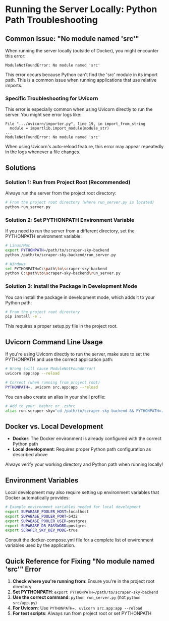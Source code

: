 # Running the Server Locally: Python Path Troubleshooting

## Common Issue: "No module named 'src'"

When running the server locally (outside of Docker), you might encounter this error:

```
ModuleNotFoundError: No module named 'src'
```

This error occurs because Python can't find the 'src' module in its import path. This is a common issue when running applications that use relative imports.

### Specific Troubleshooting for Uvicorn

This error is especially common when using Uvicorn directly to run the server. You might see error logs like:

```
File ".../uvicorn/importer.py", line 19, in import_from_string
  module = importlib.import_module(module_str)
...
ModuleNotFoundError: No module named 'src'
```

When using Uvicorn's auto-reload feature, this error may appear repeatedly in the logs whenever a file changes.

## Solutions

### Solution 1: Run from Project Root (Recommended)

Always run the server from the project root directory:

```bash
# From the project root directory (where run_server.py is located)
python run_server.py
```

### Solution 2: Set PYTHONPATH Environment Variable

If you need to run the server from a different directory, set the PYTHONPATH environment variable:

```bash
# Linux/Mac
export PYTHONPATH=/path/to/scraper-sky-backend
python /path/to/scraper-sky-backend/run_server.py

# Windows
set PYTHONPATH=C:\path\to\scraper-sky-backend
python C:\path\to\scraper-sky-backend\run_server.py
```

### Solution 3: Install the Package in Development Mode

You can install the package in development mode, which adds it to your Python path:

```bash
# From the project root directory
pip install -e .
```

This requires a proper setup.py file in the project root.

## Uvicorn Command Line Usage

If you're using Uvicorn directly to run the server, make sure to set the PYTHONPATH and use the correct application path:

```bash
# Wrong (will cause ModuleNotFoundError)
uvicorn app:app --reload

# Correct (when running from project root)
PYTHONPATH=. uvicorn src.app:app --reload
```

You can also create an alias in your shell profile:

```bash
# Add to your .bashrc or .zshrc
alias run-scraper-sky="cd /path/to/scraper-sky-backend && PYTHONPATH=. python run_server.py"
```

## Docker vs. Local Development

- **Docker**: The Docker environment is already configured with the correct Python path
- **Local development**: Requires proper Python path configuration as described above

Always verify your working directory and Python path when running locally!

## Environment Variables

Local development may also require setting up environment variables that Docker automatically provides:

```bash
# Example environment variables needed for local development
export SUPABASE_POOLER_HOST=localhost
export SUPABASE_POOLER_PORT=5432
export SUPABASE_POOLER_USER=postgres
export SUPABASE_DB_PASSWORD=postgres
export SCRAPER_SKY_DEV_MODE=true
```

Consult the docker-compose.yml file for a complete list of environment variables used by the application.

## Quick Reference for Fixing "No module named 'src'" Error

1. **Check where you're running from**: Ensure you're in the project root directory
2. **Set PYTHONPATH**: `export PYTHONPATH=/path/to/scraper-sky-backend`
3. **Use the correct command**: `python run_server.py` (not `python src/app.py`)
4. **For Uvicorn**: Use `PYTHONPATH=. uvicorn src.app:app --reload`
5. **For test scripts**: Always run from project root or set PYTHONPATH
